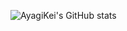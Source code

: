 ![AyagiKei's GitHub stats](https://github-readme-stats.vercel.app/api?username=ayagikei&count_private=true&show_icons=true)
